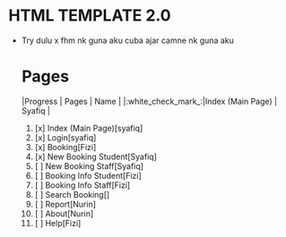 # HTML TEMPLATE 2.0

- Try dulu x fhm nk guna aku cuba ajar camne nk guna aku

  # Pages

  |Progress           | Pages            | Name   |
  |:white_check_mark_:|Index (Main Page) | Syafiq |
  1. [x] Index (Main Page)[syafiq]
  2. [x] Login[syafiq]
  3. [x] Booking[Fizi]
  4. [x] New Booking Student[Syafiq]
  5. [ ] New Booking Staff[Syafiq]
  6. [ ] Booking Info Student[Fizi]
  7. [ ] Booking Info Staff[Fizi]
  8. [ ] Search Booking[]
  9. [ ] Report[Nurin]
  10. [ ] About[Nurin]
  11. [ ] Help[Fizi]